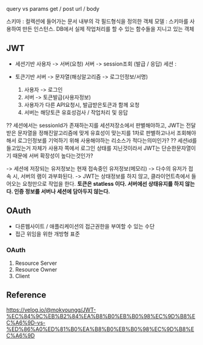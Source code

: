 query vs params
get / post
url / body

스키마 : 컬렉션에 들어가는 문서 내부의 각 필드형식을 정의한 객체
모델 : 스키마를 사용하여 만든 인스턴스. DB에서 실제 작업처리를 할 수 있는 함수들을 지니고 있는 객체

## JWT

- 세션기반
  사용자 -> 서버(요청)
  서버 -> session조회 (발급 / 응답)
  세션 :

- 토큰기반
  서버 -> 문자열(해싱알고리즘 -> 로그인정보/서명)

  1. 사용자 -> 로그인
  2. 서버 -> 토큰발급(사용자정보)
  3. 사용자가 다른 API요청시, 발급받은토큰과 함께 요청
  4. 서버는 해당토큰 유효성검사 / 작업처리 및 응답

?? 세션에서는 sessionId가 존재하는지를 세션저장소에서 판별해야하고, JWT는 전달받은 문자열을 정해진알고리즘에 맞게 유효성이 맞는지를 1차로 판별하고나서 조회해야해서 로그인정보를 기억하기 위해 사용해야하는 리소스가 적다는의미인가?
?? 세션id를 들고있는거 자체가 사용자 쪽에서 로그인 상태를 지닌것이라서 JWT는 단순한문자열이기 때문에 서버 확장성이 높다는것인가?

-> 세션에 저장되는 유저정보는 현재 접속중인 유저정보(메모리) -> 다수의 유저가 접속 시, 서버의 램이 과부화된다.
-> JWT는 상태정보를 하지 않고, 클라이언트측에서 들어오는 요청만으로 작업을 한다.
**토큰은 statless 이다. 서버에선 상태유지를 하지 않는다. 인증 정보를 서버나 세션에 담아두지 않는다.**

## OAuth

- 다른웹사이트 / 애플리케이션의 접근권한을 부여할 수 있는 수단
- 접근 위임을 위한 개방형 표준

### OAuth

1. Resource Server
2. Resource Owner
3. Client

## Reference

https://velog.io/@mokyoungg/JWT-%EC%84%9C%EB%B2%84%EA%B8%B0%EB%B0%98%EC%9D%B8%EC%A6%9D-vs-%ED%86%A0%ED%81%B0%EA%B8%B0%EB%B0%98%EC%9D%B8%EC%A6%9D
